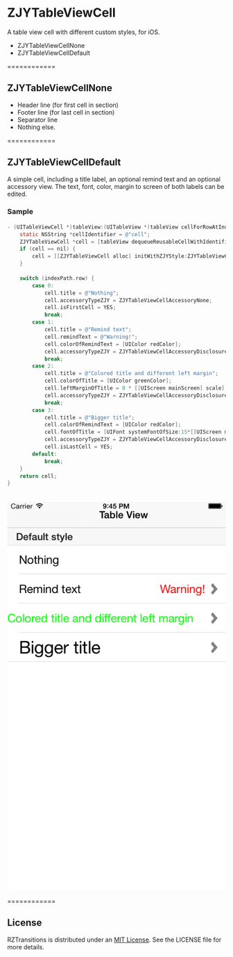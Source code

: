 # ZJYTableViewCell
A table view cell with different custom styles, for iOS. 

- ZJYTableViewCellNone
- ZJYTableViewCellDefault

============

## ZJYTableViewCellNone

 - Header line (for first cell in section)
 - Footer line (for last cell in section)
 - Separator line
 - Nothing else.

============

## ZJYTableViewCellDefault

A simple cell, including a title label, an optional remind text and an optional accessory view. The text, font, color, margin to screen of both labels can be edited.


### Sample

```objective-c
- (UITableViewCell *)tableView:(UITableView *)tableView cellForRowAtIndexPath:(NSIndexPath *)indexPath {
    static NSString *cellIdentifier = @"cell";
    ZJYTableViewCell *cell = [tableView dequeueReusableCellWithIdentifier:cellIdentifier];
    if (cell == nil) {
        cell = [[ZJYTableViewCell alloc] initWithZJYStyle:ZJYTableViewCellStyleDefault reuseIdentifier:cellIdentifier];
    }
    
    switch (indexPath.row) {
        case 0:
            cell.title = @"Nothing";
            cell.accessoryTypeZJY = ZJYTableViewCellAccessoryNone;
            cell.isFirstCell = YES;
            break;
        case 1:
            cell.title = @"Remind text";
            cell.remindText = @"Warning!";
            cell.colorOfRemindText = [UIColor redColor];
            cell.accessoryTypeZJY = ZJYTableViewCellAccessoryDisclosureIndicator;
            break;
        case 2:
            cell.title = @"Colored title and different left margin";
            cell.colorOfTitle = [UIColor greenColor];
            cell.leftMarginOfTitle = 0 * [[UIScreen mainScreen] scale];
            cell.accessoryTypeZJY = ZJYTableViewCellAccessoryDisclosureIndicator;
            break;
        case 3:
            cell.title = @"Bigger title";
            cell.colorOfRemindText = [UIColor redColor];
            cell.fontOfTitle = [UIFont systemFontOfSize:15*[[UIScreen mainScreen] scale]];
            cell.accessoryTypeZJY = ZJYTableViewCellAccessoryDisclosureIndicator;
            cell.isLastCell = YES;
        default:
            break;
    }
    return cell;
}

```

<p align="center" >
<br/>
<img src="https://raw.githubusercontent.com/bryester/ZJYTableViewCell/master/img/default-style.png" alt="Overview" />
<br/>
</p>

============

## License
RZTransitions is distributed under an [MIT License](http://opensource.org/licenses/MIT). See the LICENSE file for more details.
